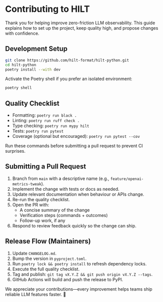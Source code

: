 # Contributing to HILT

Thank you for helping improve zero-friction LLM observability. This guide explains how to set up the project, keep quality high, and propose changes with confidence.

## Development Setup

```bash
git clone https://github.com/hilt-format/hilt-python.git
cd hilt-python
poetry install --with dev
```

Activate the Poetry shell if you prefer an isolated environment:

```bash
poetry shell
```

## Quality Checklist

- Formatting: `poetry run black .`
- Linting: `poetry run ruff check .`
- Type checking: `poetry run mypy hilt`
- Tests: `poetry run pytest`
- Coverage (optional but encouraged): `poetry run pytest --cov`

Run these commands before submitting a pull request to prevent CI surprises.

## Submitting a Pull Request

1. Branch from `main` with a descriptive name (e.g., `feature/openai-metrics-tweak`).
2. Implement the change with tests or docs as needed.
3. Update relevant documentation when behaviour or APIs change.
4. Re-run the quality checklist.
5. Open the PR with:
   - A concise summary of the change
   - Verification steps (commands + outcomes)
   - Follow-up work, if any
6. Respond to review feedback quickly so the change can ship.

## Release Flow (Maintainers)

1. Update `CHANGELOG.md`.
2. Bump the version in `pyproject.toml`.
3. Run `poetry lock && poetry install` to refresh dependency locks.
4. Execute the full quality checklist.
5. Tag and publish: `git tag vX.Y.Z && git push origin vX.Y.Z --tags`.
6. GitHub Actions will build and push the release to PyPI.

We appreciate your contributions—every improvement helps teams ship reliable LLM features faster. 🚀
